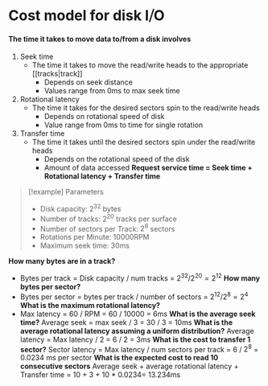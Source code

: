 # Cost model for disk I⧸O
#### The time it takes to move data to/from a disk involves
1. Seek time
	* The time it takes to move the read/write heads to the appropriate [[tracks|track]]
		* Depends on seek distance
		* Values range from 0ms to max seek time
2. Rotational latency
	* The time it takes for the desired sectors spin to the read/write heads
		* Depends on rotational speed of disk
		* Value range from 0ms to time for single rotation
3. Transfer time
	* The time it takes until the desired sectors spin under the read/write heads
		* Depends on the rotational speed of the disk
		* Amount of data accessed
**Request service time = Seek time + Rotational latency + Transfer time**

> [!example] 
> Parameters
> * Disk capacity: $2^{32}$ bytes
> * Number of tracks: $2^{20}$ tracks per surface
> * Number of sectors per Track: $2^8$ sectors
> * Rotations per Minute: 10000RPM
> * Maximum seek time: 30ms

**How many bytes are in a track?**
* Bytes per track = Disk capacity / num tracks = $2^{32} / 2^{20} = 2^{12}$
**How many bytes per sector?**
* Bytes per sector = bytes per track / number of sectors = $2^{12} / 2^8 = 2^4$
**What is the maximum rotational latency?**
* Max latency = 60 / RPM = 60 / 10000 = 6ms
**What is the average seek time?**
Average seek = max seek / 3 = 30 / 3 = 10ms
**What is the average rotational latency assuming a uniform distribution?**
Average latency = Max latency / 2 = 6 / 2 = 3ms
**What is the cost to transfer 1 sector?**
Sector latency = Max latency / num sectors per track = 6 / $2^8$ = 0.0234 ms per sector
**What is the expected cost to read 10 consecutive sectors**
Average seek + average rotational latency + Transfer time = 10 + 3 + 10 * 0.0234= 13.234ms
